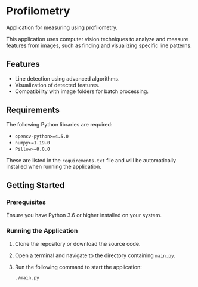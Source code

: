 # Profilometry

Application for measuring using profilometry.

This application uses computer vision techniques to analyze and measure features from images, such as finding and visualizing specific line patterns.

## Features
- Line detection using advanced algorithms.
- Visualization of detected features.
- Compatibility with image folders for batch processing.

## Requirements
The following Python libraries are required:
- `opencv-python>=4.5.0`
- `numpy>=1.19.0`
- `Pillow>=8.0.0`

These are listed in the `requirements.txt` file and will be automatically installed when running the application.

## Getting Started
### Prerequisites
Ensure you have Python 3.6 or higher installed on your system.

### Running the Application
1. Clone the repository or download the source code.
2. Open a terminal and navigate to the directory containing `main.py`.
3. Run the following command to start the application:

   ```bash
   ./main.py
